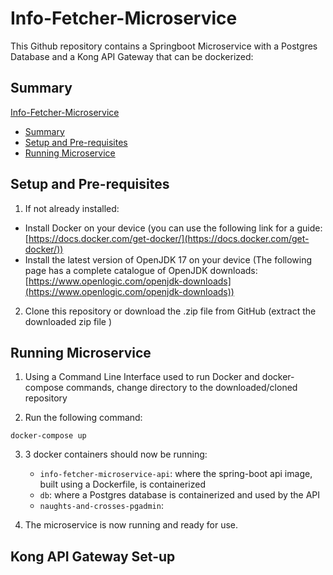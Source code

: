 # Info-Fetcher-Microservice

This Github repository contains a Springboot Microservice with a Postgres Database and a Kong API Gateway that can be dockerized:

## Summary

[Info-Fetcher-Microservice](#info-fetcher-microservice)
* [Summary](#summary)
* [Setup and Pre-requisites](#setup-and-pre-requisites)
* [Running Microservice](#running-microservice)


## Setup and Pre-requisites

1. If not already installed:

- Install Docker on your device (you can use the following link for a guide: [https://docs.docker.com/get-docker/](https://docs.docker.com/get-docker/))
- Install the latest version of OpenJDK 17 on your device (The following page has a complete catalogue of OpenJDK downloads: [https://www.openlogic.com/openjdk-downloads](https://www.openlogic.com/openjdk-downloads))

2. Clone this repository or download the .zip file from GitHub (extract the downloaded zip file )

## Running Microservice

1. Using a Command Line Interface used to run Docker and docker-compose commands, change directory to the downloaded/cloned repository

2. Run the following command: 

```
docker-compose up
```

3. 3 docker containers should now be running:
    * `info-fetcher-microservice-api`: where the spring-boot api image, built using a Dockerfile, is containerized
    * `db`: where a Postgres database is containerized and used by the API
    * `naughts-and-crosses-pgadmin`:

4. The microservice is now running and ready for use.

## Kong API Gateway Set-up

## 